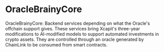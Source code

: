 # OracleBrainyCore
OracleBrainyCore: Backend services depending on what the Oracle's offchain support gives. These services bring Xcapit's three-year modifications to AI-modified models to support automated investments in crypto assets. They are controlled through an oracle generated by ChainLink to be consumed from smart contracts.
